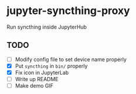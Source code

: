 # jupyter-syncthing-proxy
Run syncthing inside JupyterHub

## TODO

- [ ] Modify config file to set device name properly
- [x] Put `syncthing` in `bin/` properly
- [x] Fix icon in JupyterLab
- [ ] Write up README
- [ ] Make demo GIF
